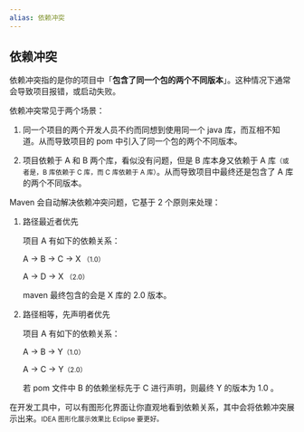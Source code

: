 ```yaml
---
alias: 依赖冲突
---
```


## 依赖冲突

依赖冲突指的是你的项目中「**包含了同一个包的两个不同版本**」。这种情况下通常会导致项目报错，或启动失败。

依赖冲突常见于两个场景：

1. 同一个项目的两个开发人员不约而同想到使用同一个 java 库，而互相不知道。从而导致项目的 pom 中引入了同一个包的两个不同版本。

2. 项目依赖于 A 和 B 两个库，看似没有问题，但是 B 库本身又依赖于 A 库<small>（或者是，B 库依赖于 C 库，而 C 库依赖于 A 库）</small>。从而导致项目中最终还是包含了 A 库的两个不同版本。

Maven 会自动解决依赖冲突问题，它基于 2 个原则来处理：

1. 路径最近者优先

   项目 A 有如下的依赖关系：

   A -> B -> C -> X <small>（1.0）</small>

   A -> D -> X <small>（2.0）</small>

   maven 最终包含的会是 X 库的 2.0 版本。

2. 路径相等，先声明者优先

   项目 A 有如下的依赖关系：

   A -> B -> Y<small>（1.0）</small>

   A -> C -> Y<small>（2.0）</small>
   
   若 pom 文件中 B 的依赖坐标先于 C 进行声明，则最终 Y 的版本为 1.0 。

在开发工具中，可以有图形化界面让你直观地看到依赖关系，其中会将依赖冲突展示出来。<small>IDEA 图形化展示效果比 Eclipse 要更好。</small>

